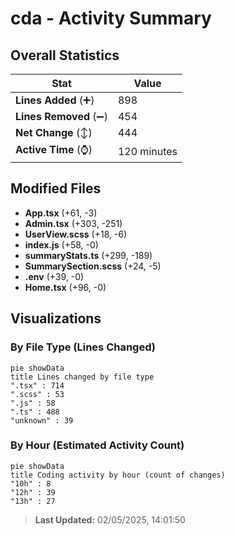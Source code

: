 # cda - Activity Summary 

## Overall Statistics

| Stat                   | Value                                                             |
| ---------------------- | ----------------------------------------------------------------- |
| **Lines Added** (➕)   | 898                                          |
| **Lines Removed** (➖) | 454                                        |
| **Net Change** (↕)    | 444                |
| **Active Time** (⌚)   | 120 minutes |


## Modified Files
- **App.tsx** (+61, -3)
- **Admin.tsx** (+303, -251)
- **UserView.scss** (+18, -6)
- **index.js** (+58, -0)
- **summaryStats.ts** (+299, -189)
- **SummarySection.scss** (+24, -5)
- **.env** (+39, -0)
- **Home.tsx** (+96, -0)

## Visualizations

### By File Type (Lines Changed)

```mermaid
pie showData
title Lines changed by file type
".tsx" : 714
".scss" : 53
".js" : 58
".ts" : 488
"unknown" : 39
```

### By Hour (Estimated Activity Count)

```mermaid
pie showData
title Coding activity by hour (count of changes)
"10h" : 8
"12h" : 39
"13h" : 27
```


> **Last Updated:** 02/05/2025, 14:01:50